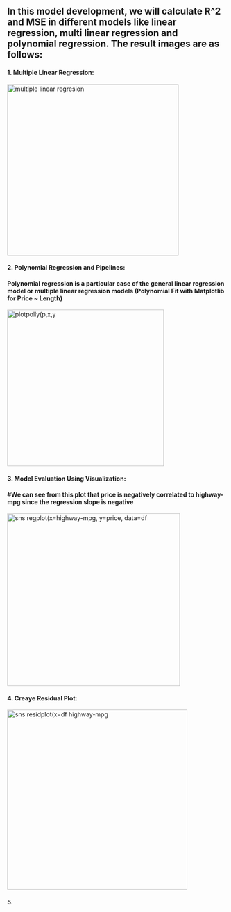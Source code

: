 ## In this model development, we will calculate R^2 and MSE in different models like linear regression, multi linear regression and polynomial regression. The result images are as follows:

#### 1. Multiple Linear Regression:
<img width="395" alt="multiple linear regresion" src="https://github.com/user-attachments/assets/54f67250-3bfe-4a38-995e-e25d9129b330">

#### 2. Polynomial Regression and Pipelines:
#### Polynomial regression is a particular case of the general linear regression model or multiple linear regression models (Polynomial Fit with Matplotlib for Price ~ Length)
<img width="361" alt="plotpolly(p,x,y" src="https://github.com/user-attachments/assets/25b88475-abd3-4b5a-80ed-39b6c0afa9b9">


#### 3. Model Evaluation Using Visualization:
####  #We can see from this plot that price is negatively correlated to highway-mpg since the regression slope is negative
<img width="398" alt="sns regplot(x=highway-mpg, y=price, data=df" src="https://github.com/user-attachments/assets/f380c9c6-731b-44e1-9ac1-6ba9dc4e0c0f">


#### 4. Creaye Residual Plot:
<img width="415" alt="sns residplot(x=df highway-mpg" src="https://github.com/user-attachments/assets/cd28df39-a3a3-466c-906f-0b0f146a12d0">


#### 5. 



